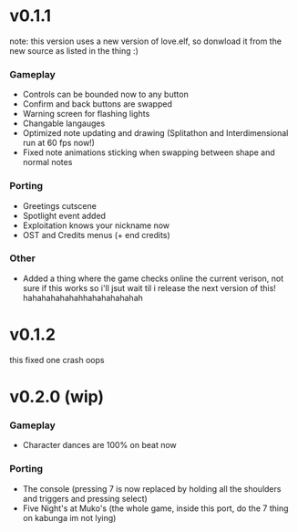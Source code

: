 # v0.1.1
note: this version uses a new version of love.elf, so donwload it from the new source as listed in the thing :)
### Gameplay
- Controls can be bounded now to any button
- Confirm and back buttons are swapped
- Warning screen for flashing lights
- Changable langauges
- Optimized note updating and drawing (Splitathon and Interdimensional run at 60 fps now!)
- Fixed note animations sticking when swapping between shape and normal notes
### Porting
- Greetings cutscene
- Spotlight event added
- Exploitation knows your nickname now
- OST and Credits menus (+ end credits)
### Other
- Added a thing where the game checks online the current verison, not sure if this works so i'll jsut wait til i release the next version of this! hahahahahahahhahahahahahah

# v0.1.2
this fixed one crash oops

# v0.2.0 (wip)

### Gameplay
- Character dances are 100% on beat now

### Porting
- The console (pressing 7 is now replaced by holding all the shoulders and triggers and pressing select)
- Five Night's at Muko's (the whole game, inside this port, do the 7 thing on kabunga im not lying)
